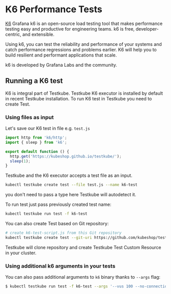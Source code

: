 # K6 Performance Tests

[K6](https://k6.io/docs/) Grafana k6 is an open-source load testing tool that makes performance testing easy and productive for engineering teams. k6 is free, developer-centric, and extensible.

Using k6, you can test the reliability and performance of your systems and catch performance regressions and problems earlier. K6 will help you to build resilient and performant applications that scale.

k6 is developed by Grafana Labs and the community.

## Running a K6 test

K6 is integral part of Testkube. Testkube K6 executor is installed by default in recent Testkube installation. To run K6 test in Testkube you need to create Test. 

### Using files as input

Let's save our K6 test in file e.g. `test.js`

```js 
import http from 'k6/http';
import { sleep } from 'k6';

export default function () {
  http.get('https://kubeshop.github.io/testkube/');
  sleep(1);
}
```

Testkube and the K6 executor accepts a test file as an input.

```sh
kubectl testkube create test --file test.js --name k6-test
```
you don't need to pass a type here Testkube will autodetect it. 


To run test just pass previously created test name: 

```sh 
kubectl testkube run test -f k6-test
```

You can also create Test based on Git repository:

```sh
# create k6-test-script.js from this Git repository
kubectl testkube create test --git-uri https://github.com/kubeshop/testkube-executor-k6.git --git-branch main --git-path examples --type "k6/script" --name k6-test-script-git
```

Testkube will clone repository and create Testkube Test Custom Resource in your cluster. 

### Using additional k6 arguments in your tests

You can also pass additional arguments to `k6` binary thanks to `--args` flag:

```sh
$ kubectl testkube run test -f k6-test --args '--vus 100 --no-connection-reuse'
```

